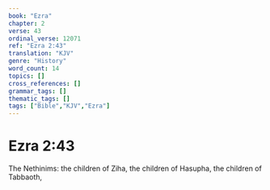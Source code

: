 ```yaml
---
book: "Ezra"
chapter: 2
verse: 43
ordinal_verse: 12071
ref: "Ezra 2:43"
translation: "KJV"
genre: "History"
word_count: 14
topics: []
cross_references: []
grammar_tags: []
thematic_tags: []
tags: ["Bible","KJV","Ezra"]
---
```


# Ezra 2:43

The Nethinims: the children of Ziha, the children of Hasupha, the children of Tabbaoth,
